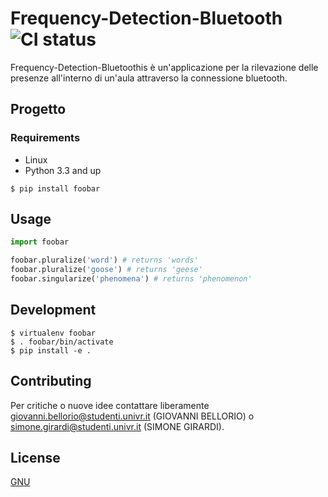 # Frequency-Detection-Bluetooth ![CI status](https://img.shields.io/badge/build-passing-brightgreen.svg)

Frequency-Detection-Bluetoothis è un'applicazione per la rilevazione delle presenze all'interno di un'aula attraverso la connessione bluetooth.

## Progetto

### Requirements
* Linux
* Python 3.3 and up

`$ pip install foobar`

## Usage

```python
import foobar

foobar.pluralize('word') # returns 'words'
foobar.pluralize('goose') # returns 'geese'
foobar.singularize('phenomena') # returns 'phenomenon'
```

## Development
```
$ virtualenv foobar
$ . foobar/bin/activate
$ pip install -e .
```

## Contributing
Per critiche o nuove idee contattare liberamente giovanni.bellorio@studenti.univr.it (GIOVANNI BELLORIO) o simone.girardi@studenti.univr.it (SIMONE GIRARDI).

## License
[GNU](https://www.gnu.org/licenses/gpl-3.0.html)
